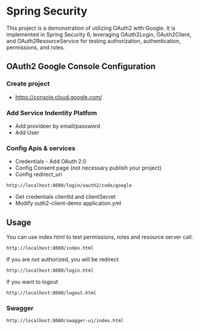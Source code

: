 # Spring Security

This project is a demonstration of utilizing OAuth2 with Google. It is implemented in Spring Security 6, leveraging
OAuth2Login, OAuth2Client, and OAuth2ResourceService for testing authorization, authentication, permissions, and roles.

## OAuth2 Google Console Configuration

### Create project

- https://console.cloud.google.com/

### Add Service Indentity Platfom

- Add provideer by email/password
- Add User

### Config Apis & services

- Credentials - Add OAuth 2.0
- Config Consent page (not necessary publish your project)
- Config redirect_uri

```
http://localhost:8080/login/oauth2/code/google
```

- Get credentials clientId and clientSecret
- Modify outh2-client-demo application.yml

## Usage

You can use index.html to test permissions, roles and resource server call.

```
http://localhost:8080/index.html
```

If you are not authorized, you will be redirect

```
http://localhost:8080/login.html
```

If you want to logout

```
http://localhost:8080/logout.html
```

### Swagger

```
http://localhost:8080/swagger-ui/index.html
```
